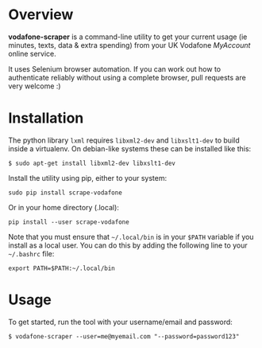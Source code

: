 # Overview

**vodafone-scraper** is a command-line utility to get your current usage (ie
minutes, texts, data & extra spending) from your UK Vodafone *MyAccount*
online service.

It uses Selenium browser automation. If you can work out how to authenticate
reliably without using a complete browser, pull requests are very welcome :)

# Installation

The python library ``lxml`` requires ``libxml2-dev`` and ``libxslt1-dev`` to
build inside a virtualenv. On debian-like systems these can be installed like
this:

```
$ sudo apt-get install libxml2-dev libxslt1-dev
```

Install the utility using pip, either to your system:

```
sudo pip install scrape-vodafone
```

Or in your home directory (.local):

```
pip install --user scrape-vodafone
```

Note that you must ensure that ``~/.local/bin`` is in your ``$PATH`` variable
if you install as a local user. You can do this by adding the following line to
your ``~/.bashrc`` file:

```
export PATH=$PATH:~/.local/bin
```

# Usage

To get started, run the tool with your username/email and password:

```
$ vodafone-scraper --user=me@myemail.com "--password=password123"
```
